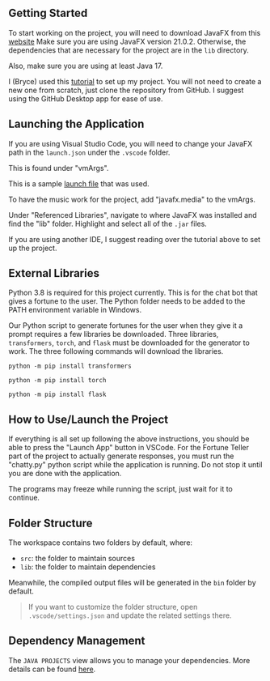 ## Getting Started

To start working on the project, you will need to download JavaFX from this [website](https://gluonhq.com/products/javafx/) Make sure you are using JavaFX version 21.0.2.
Otherwise, the dependencies that are necessary for the project are in the `lib` directory.

Also, make sure you are using at least Java 17.

I (Bryce) used this [tutorial](https://openjfx.io/openjfx-docs/#install-javafx) to set up my project.
You will not need to create a new one from scratch, just clone the repository from GitHub. I suggest
using the GitHub Desktop app for ease of use.

## Launching the Application

If you are using Visual Studio Code, you will need to change your JavaFX path in the `launch.json` under the
`.vscode` folder.

This is found under "vmArgs".

This is a sample [launch file](https://github.com/openjfx/samples/blob/master/IDE/VSCode/Non-Modular/Java/hellofx/.vscode/launch.json) that was used.

To have the music work for the project, add "javafx.media" to the vmArgs.

Under "Referenced Libraries", navigate to where JavaFX was installed and find the "lib" folder. Highlight and select all of the `.jar` files.

If you are using another IDE, I suggest reading over the tutorial above to set up the project.

## External Libraries
Python 3.8 is required for this project currently. This is for the chat bot that gives a fortune to the user.
The Python folder needs to be added to the PATH environment variable in Windows.

Our Python script to generate fortunes for the user when they give it a prompt requires a few libraries be downloaded.
Three libraries, `transformers`, `torch`, and `flask` must be downloaded for the generator to work.
The three following commands will download the libraries.

```
python -m pip install transformers

python -m pip install torch

python -m pip install flask
```

## How to Use/Launch the Project

If everything is all set up following the above instructions, you should be able to press the "Launch App"
button in VSCode. For the Fortune Teller part of the project to actually generate responses, you must run
the "chatty.py" python script while the application is running. Do not stop it until you are done with the
application.

The programs may freeze while running the script, just wait for it to continue.

## Folder Structure

The workspace contains two folders by default, where:

- `src`: the folder to maintain sources
- `lib`: the folder to maintain dependencies

Meanwhile, the compiled output files will be generated in the `bin` folder by default.

> If you want to customize the folder structure, open `.vscode/settings.json` and update the related settings there.

## Dependency Management

The `JAVA PROJECTS` view allows you to manage your dependencies. More details can be found [here](https://github.com/microsoft/vscode-java-dependency#manage-dependencies).
